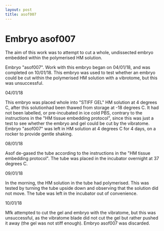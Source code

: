 ```yaml
---
layout: post
title: asof007
---
```


# Embryo asof007

The aim of this work was to attempt to cut a whole, undissected embryo embedded within the polymerised HM solution.

Embryo "asof007". Work with this embryo began on 04/01/18, and was completed on 10/01/18. This embryo was used to test whether an embryo could be cut within the polymerised HM solution with a vibrotome, but this was unsuccessful.

04/01/18

This embryo was placed whole into "STIFF GEL" HM solution at 4 degrees C, after this solutionhad been thawed from storage at -18 degrees C. It had not been labelled, or pre-incubated in ice cold PBS, contrary to the instructions in the "HM tissue embedding protocol", since this was just a test to see whether the embryo and gel could be cut by the vibratome. Embryo "asof007" was left in HM solution at 4 degrees C for 4 days, on a rocker to provide gentle shaking.

08/01/18

Asof de-gased the tube according to the instructions in the "HM tissue embedding protocol". The tube was placed in the incubator overnight at 37 degrees C.

09/01/18

In the morning, the HM solution in the tube had polymerised. This was tested by turning the tube upside down and observing that the solution did not move. The tube was left in the incubator out of convenience.

10/01/18

Mfk attempted to cut the gel and embryo with the vibratome, but this was unsuccessful, as the vibratome blade did not cut the gel but rather pushed it away (the gel was not stiff enough). Embryo asof007 was discarded.